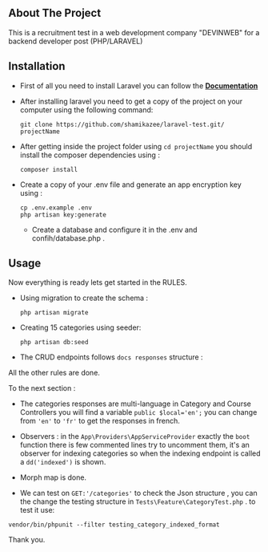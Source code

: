 
## About The Project

This is a recruitment test in a web development company "DEVINWEB" for a backend developer post (PHP/LARAVEL)

## Installation

- First of all you need to install Laravel you can follow the **[Documentation](https://laravel.com/docs/6.x#installation)**

- After installing laravel you need to get a copy of the project on your computer using the following command:
    ```
    git clone https://github.com/shamikazee/laravel-test.git/ projectName
    ```
    
- After getting inside the project folder using `cd projectName` you should install the composer dependencies using :

    ```
    composer install
    ```
    
 - Create a copy of your .env file and generate an app encryption key using :
 
    ```
    cp .env.example .env
    php artisan key:generate
    ```
     - Create a database and configure it in the .env and confih/database.php .


 ## Usage
 
 Now everything is ready lets get started in the RULES.
 
 - Using migration to create the schema :
 
    ```
    php artisan migrate
    ```
    
  - Creating 15 categories using seeder:
  
    ```
    php artisan db:seed
    ```
    
  - The CRUD endpoints follows `docs responses` structure :

    
 All the other rules are done.
 
 To the next section :
 
   - The categories responses are multi-language in Category and Course Controllers you will find a variable `public $local='en';` you can change from `'en'` to `'fr'` to get the responses in french.
   
   - Observers : in the `App\Providers\AppServiceProvider` exactly the `boot` function there is few commented lines try to uncomment them, it's an observer for indexing categories so when the indexing endpoint is called a `dd('indexed')` is shown.
   
   - Morph map is done.
   
   - We can test on `GET:'/categories'` to check the Json structure , you can the change the testing structure in `Tests\Feature\CategoryTest.php` . to test it use:
   
  ```
  vendor/bin/phpunit --filter testing_category_indexed_format
  ```
   
   Thank you.
